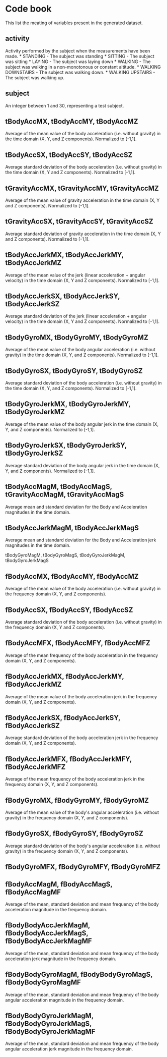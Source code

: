 Code book
=========

This list the meating of variables present in the generated dataset.

activity
--------

Activity performed by the subject when the measurements have been made.
	* STANDING - The subject was standing
	* SITTING - The subject was sitting
	* LAYING - The subject was laying down
	* WALKING - The subject was walking in a non-monotonous or constant altitude.
	* WALKING DOWNSTAIRS - The subject was walking down.
	* WALKING UPSTAIRS - The subject was walking up.

subject
-------

An integer between 1 and 30, representing a test subject.

tBodyAccMX, tBodyAccMY, tBodyAccMZ
----------------------------------

Average of the mean value of the body acceleration (i.e. without gravity) in the time domain (X, Y, and Z components). Normalized to [-1,1].

tBodyAccSX, tBodyAccSY, tBodyAccSZ
----------------------------------

Average standard deviation of the body acceleration (i.e. without gravity) in the time domain (X, Y and Z components). Normalized to [-1,1].

tGravityAccMX, tGravityAccMY, tGravityAccMZ
-------------------------------------------

Average of the mean value of gravity acceleration in the time domain (X, Y and Z components). Normalized to [-1,1].

tGravityAccSX, tGravityAccSY, tGravityAccSZ
-------------------------------------------

Average standard deviation of gravity acceleration in the time domain (X, Y and Z components). Normalized to [-1,1].

tBodyAccJerkMX, tBodyAccJerkMY, tBodyAccJerkMZ
----------------------------------------------

Average of the mean value of the jerk (linear acceleration + angular velocity) in the time domain (X, Y and Z components). Normalized to [-1,1].

tBodyAccJerkSX, tBodyAccJerkSY, tBodyAccJerkSZ
----------------------------------------------

Average standard deviation of the jerk (linear acceleration + angular velocity) in the time domain (X, Y and Z components). Normalized to [-1,1].

tBodyGyroMX, tBodyGyroMY, tBodyGyroMZ
-------------------------------------

Average of the mean value of the body angular acceleration (i.e. without gravity) in the time domain (X, Y, and Z components). Normalized to [-1,1].

tBodyGyroSX, tBodyGyroSY, tBodyGyroSZ
-------------------------------------

Average standard deviation of the body acceleration (i.e. without gravity) in the time domain (X, Y, and Z components). Normalized to [-1,1].

tBodyGyroJerkMX, tBodyGyroJerkMY, tBodyGyroJerkMZ
-------------------------------------------------

Average of the mean value of the body angular jerk in the time domain (X, Y, and Z components). Normalized to [-1,1].

tBodyGyroJerkSX, tBodyGyroJerkSY, tBodyGyroJerkSZ
-------------------------------------------------

Average standard deviation of the body angular jerk in the time domain (X, Y, and Z components). Normalized to [-1,1].

tBodyAccMagM, tBodyAccMagS, tGravityAccMagM, tGravityAccMagS
------------------------------------------------------------

Average mean and standard deviation for the Body and Acceleration magnitudes in the time domain.

 tBodyAccJerkMagM, tBodyAccJerkMagS
-----------------------------------

Average mean and standard deviation for the Body and Acceleration jerk magnitudes in the time domain.

tBodyGyroMagM, tBodyGyroMagS, tBodyGyroJerkMagM, tBodyGyroJerkMagS


fBodyAccMX, fBodyAccMY, fBodyAccMZ
----------------------------------

Average of the mean value of the body acceleration (i.e. without gravity) in the frequency domain (X, Y, and Z components). 

fBodyAccSX, fBodyAccSY, fBodyAccSZ
----------------------------------

Average standard deviation of the body acceleration (i.e. without gravity) in the frequency domain (X, Y and Z components).

fBodyAccMFX, fBodyAccMFY, fBodyAccMFZ
-------------------------------------

Average of the mean frequency of the body acceleration in the frequency domain (X, Y, and Z components). 

fBodyAccJerkMX, fBodyAccJerkMY, fBodyAccJerkMZ
----------------------------------------------
Average of the mean value of the body acceleration jerk in the frequency domain (X, Y, and Z components). 

fBodyAccJerkSX, fBodyAccJerkSY, fBodyAccJerkSZ
----------------------------------------------

Average standard deviation of the body acceleration jerk in the frequency domain (X, Y, and Z components). 

fBodyAccJerkMFX, fBodyAccJerkMFY, fBodyAccJerkMFZ
-------------------------------------------------

Average of the mean frequency of the body acceleration jerk in the frequency domain (X, Y, and Z components). 

fBodyGyroMX, fBodyGyroMY, fBodyGyroMZ
-------------------------------------

Average of the mean value of the body's angular acceleration (i.e. without gravity) in the frequency domain (X, Y, and Z components). 

fBodyGyroSX, fBodyGyroSY, fBodyGyroSZ
-------------------------------------

Average standard deviation of the body's angular acceleration (i.e. without gravity) in the frequency domain (X, Y, and Z components). 

fBodyGyroMFX, fBodyGyroMFY, fBodyGyroMFZ
----------------------------------------

fBodyAccMagM, fBodyAccMagS, fBodyAccMagMF
-----------------------------------------

Average of the mean, standard deviation and mean frequency of the body acceleration magnitude in the frequency domain.

fBodyBodyAccJerkMagM, fBodyBodyAccJerkMagS, fBodyBodyAccJerkMagMF
-----------------------------------------------------------------

Average of the mean, standard deviation and mean frequency of the body acceleration jerk magnitude in the frequency domain.

fBodyBodyGyroMagM, fBodyBodyGyroMagS, fBodyBodyGyroMagMF
--------------------------------------------------------

Average of the mean, standard deviation and mean frequency of the body angular acceleration magnitude in the frequency domain.

fBodyBodyGyroJerkMagM, fBodyBodyGyroJerkMagS, fBodyBodyGyroJerkMagMF
--------------------------------------------------------------------

Average of the mean, standard deviation and mean frequency of the body angular acceleration jerk magnitude in the frequency domain.
